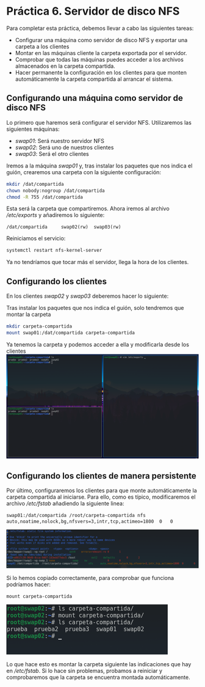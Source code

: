 # Práctica 6. Servidor de disco NFS

Para completar esta práctica, debemos llevar a cabo las siguientes tareas:
-   Configurar una máquina como servidor de disco NFS y exportar una carpeta a
    los clientes
-   Montar en las máquinas cliente la carpeta exportada por el servidor.
-   Comprobar que todas las máquinas puedes acceder a los archivos almacenados
    en la carpeta compartida.
-   Hacer permanente la configuración en los clientes para que monten
    automáticamente la carpeta compartida al arrancar el sistema.

## Configurando una máquina como servidor de disco NFS
Lo primero que haremos será configurar el servidor NFS. Utilizaremos las
siguientes máquinas:
-   _swap01_: Será nuestro servidor NFS
-   _swap02_: Será uno de nuestros clientes
-   _swap03_: Será el otro clientes

Iremos a la máquina _swap01_ y, tras instalar los paquetes que nos indica el
guión, crearemos una carpeta con la siguiente configuración:
```bash
mkdir /dat/compartida
chown nobody:nogroup /dat/compartida
chmod -R 755 /dat/compartida
```

Esta será la carpeta que compartiremos. Ahora iremos al archivo _/etc/exports_ y
añadiremos lo siguiente:
```
/dat/compartida     swap02(rw)  swap03(rw)
```

Reiniciamos el servicio:
```bash
systemctl restart nfs-kernel-server
```

Ya no tendríamos que tocar más el servidor, llega la hora de los clientes.

## Configurando los clientes
En los clientes _swap02_ y _swap03_ deberemos hacer lo siguiente:

Tras instalar los paquetes que nos indica el guión, solo tendremos que montar la
carpeta
```bash
mkdir carpeta-compartida
mount swap01:/dat/compartida carpeta-compartida
```

Ya tenemos la carpeta y podemos acceder a ella y modificarla desde los clientes
![Clientes](img/clientes.png)

## Configurando los clientes de manera persistente
Por último, configuraremos los clientes para que monte automáticamente la
carpeta compartida al iniciarse. Para ello, como es típico, modificaremos el
archivo _/etc/fstab_ añadiendo la siguiente linea:
```
swap01:/dat/compartida /root/carpeta-compartida nfs auto,noatime,nolock,bg,nfsvers=3,intr,tcp,actimeo=1800  0   0
```
![fstab](img/fstab.png)

Si lo hemos copiado correctamente, para comprobar que funciona podríamos hacer:
```
mount carpeta-compartida
```
![mount](img/mount.png)


Lo que hace esto es montar la carpeta siguiente las indicaciones que hay en
_/etc/fstab_. Si lo hace sin problemas, probamos a reiniciar y comprobaremos que
la carpeta se encuentra montada automáticamente.
